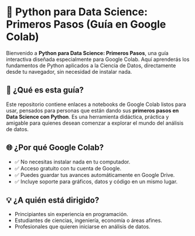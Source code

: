 # 🐍 Python para Data Science: Primeros Pasos (Guía en Google Colab)

Bienvenido a **Python para Data Science: Primeros Pasos**, una guía interactiva diseñada especialmente para Google Colab. Aquí aprenderás los fundamentos de Python aplicados a la Ciencia de Datos, directamente desde tu navegador, sin necesidad de instalar nada.

## 📘 ¿Qué es esta guía?

Este repositorio contiene enlaces a notebooks de Google Colab listos para usar, pensados para personas que están dando sus **primeros pasos en Data Science con Python**. Es una herramienta didáctica, práctica y amigable para quienes desean comenzar a explorar el mundo del análisis de datos.

## 🌐 ¿Por qué Google Colab?

- ✅ No necesitas instalar nada en tu computador.
- ✅ Acceso gratuito con tu cuenta de Google.
- ✅ Puedes guardar tus avances automáticamente en Google Drive.
- ✅ Incluye soporte para gráficos, datos y código en un mismo lugar.

## 💡 ¿A quién está dirigido?

- Principiantes sin experiencia en programación.
- Estudiantes de ciencias, ingeniería, economía o áreas afines.
- Profesionales que quieren iniciarse en análisis de datos.

